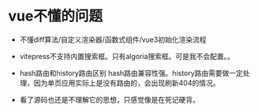 # vue不懂的问题

- 不懂diff算法/自定义渲染器/函数式组件/vue3初始化渲染流程
- vitepress不支持内置搜索框。只有algoria搜索框。可是我不会配置。。
- hash路由和history路由区别
hash路由兼容性强。history路由需要做一定处理，因为单页应用实际上是没有路由的，会出现刷新404的情况。

- 看了源码也还是不理解它的思想，只感觉像是在死记硬背。